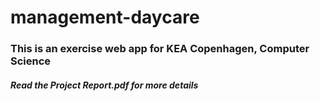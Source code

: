 # management-daycare

<h3>This is an exercise web app for KEA Copenhagen, Computer Science</h3>

<h5>Read the Project Report.pdf for more details</h5>
